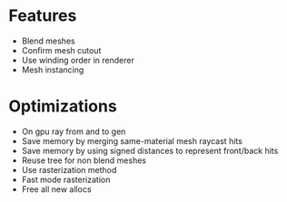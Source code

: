 
# Features
- Blend meshes
- Confirm mesh cutout
- Use winding order in renderer
- Mesh instancing

# Optimizations
<!-- - On gpu sort -->
<!-- - On gpu ray generation -->
- On gpu ray from and to gen
- Save memory by merging same-material mesh raycast hits
- Save memory by using signed distances to represent front/back hits
- Reuse tree for non blend meshes
- Use rasterization method
- Fast mode rasterization
- Free all new allocs